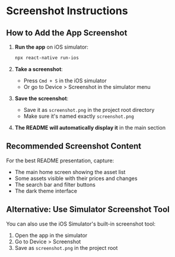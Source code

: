 # Screenshot Instructions

## How to Add the App Screenshot

1. **Run the app** on iOS simulator:
   ```bash
   npx react-native run-ios
   ```

2. **Take a screenshot**:
   - Press `Cmd + S` in the iOS simulator
   - Or go to Device > Screenshot in the simulator menu

3. **Save the screenshot**:
   - Save it as `screenshot.png` in the project root directory
   - Make sure it's named exactly `screenshot.png`

4. **The README will automatically display it** in the main section

## Recommended Screenshot Content

For the best README presentation, capture:
- The main home screen showing the asset list
- Some assets visible with their prices and changes
- The search bar and filter buttons
- The dark theme interface

## Alternative: Use Simulator Screenshot Tool

You can also use the iOS Simulator's built-in screenshot tool:
1. Open the app in the simulator
2. Go to Device > Screenshot
3. Save as `screenshot.png` in the project root
